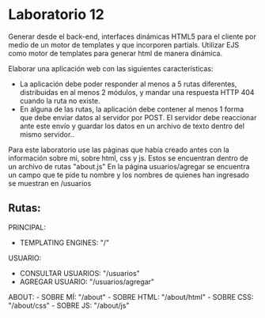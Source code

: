 # Laboratorio 12

Generar desde el back-end, interfaces dinámicas HTML5 para el cliente por medio de un motor de templates y que incorporen partials.
Utilizar EJS como motor de templates para generar html de manera dinámica. 

Elaborar una aplicación web con las siguientes características:
- La aplicación debe poder responder al menos a 5 rutas diferentes, distribuidas en al menos 2 módulos, y mandar una respuesta HTTP 404 cuando la ruta no existe.
- En alguna de las rutas, la aplicación debe contener al menos 1 forma que debe enviar datos al servidor por POST. El servidor debe reaccionar ante este envío y guardar los datos en un archivo de texto dentro del mismo servidor..

Para este laboratorio use las páginas que había creado antes con la información sobre mi, sobre html, css y js. Estos se encuentran dentro de un archivo de rutas "about.js"
En la página usuarios/agregar se encuentra un campo que te pide tu nombre y los nombres de quienes han ingresado se muestran en /usuarios

## Rutas:
PRINCIPAL: 
- TEMPLATING ENGINES: "/"

USUARIO:
- CONSULTAR USUARIOS: "/usuarios"
- AGREGAR USUARIO: "/usuarios/agregar"

ABOUT:
    - SOBRE MÍ: "/about"
    - SOBRE HTML: "/about/html"
    - SOBRE CSS: "/about/css"
    - SOBRE JS: "/about/js"
